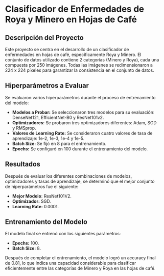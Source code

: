 # Clasificador de Enfermedades de Roya y Minero en Hojas de Café

## Descripción del Proyecto

Este proyecto se centra en el desarrollo de un clasificador de enfermedades en hojas de café, específicamente Roya y Minero. El conjunto de datos utilizado contiene 2 categorías (Minero y Roya), cada una compuesta por 250 imágenes. Todas las imágenes se redimensionaron a 224 x 224 píxeles para garantizar la consistencia en el conjunto de datos.

## Hiperparámetros a Evaluar

Se evaluaron varios hiperparámetros durante el proceso de entrenamiento del modelo:

- **Modelos a Probar:** Se seleccionaron tres modelos para su evaluación: DenseNet121, EfficientNet-B0 y ResNet101v2.
- **Optimizadores:** Se probaron tres optimizadores diferentes: Adam, SGD y RMSprop.
- **Valores de Learning Rate:** Se consideraron cuatro valores de tasa de aprendizaje: 1e-2, 1e-3, 1e-4 y 1e-5.
- **Batch Size:** Se fijó en 8 para el entrenamiento.
- **Epochs:** Se configuró en 100 durante el entrenamiento del modelo.

## Resultados

Después de evaluar los diferentes combinaciones de modelos, optimizadores y tasas de aprendizaje, se determinó que el mejor conjunto de hiperparámetros fue el siguiente:

- **Mejor Modelo:** ResNet101V2.
- **Optimizador:** SGD.
- **Learning Rate:** 0.0001.

## Entrenamiento del Modelo

El modelo final se entrenó con los siguientes parámetros:

- **Epochs:** 100.
- **Batch Size:** 8.

Después de completar el entrenamiento, el modelo logró un accuracy final de 0.81, lo que indica una capacidad considerable para clasificar eficientemente entre las categorías de Minero y Roya en las hojas de café.
